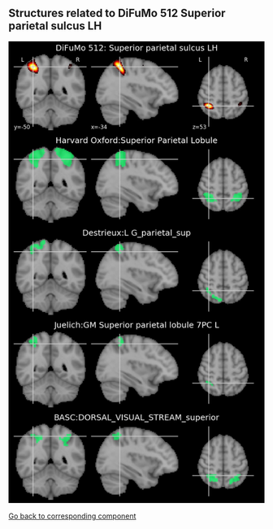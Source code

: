 


## Structures related to DiFuMo 512 Superior parietal sulcus LH

![242](242.jpg "Structures related to DiFuMo 512 Superior parietal sulcus LH")

[Go back to corresponding component](https://parietal-inria.github.io/DiFuMo/512/html/242.html)